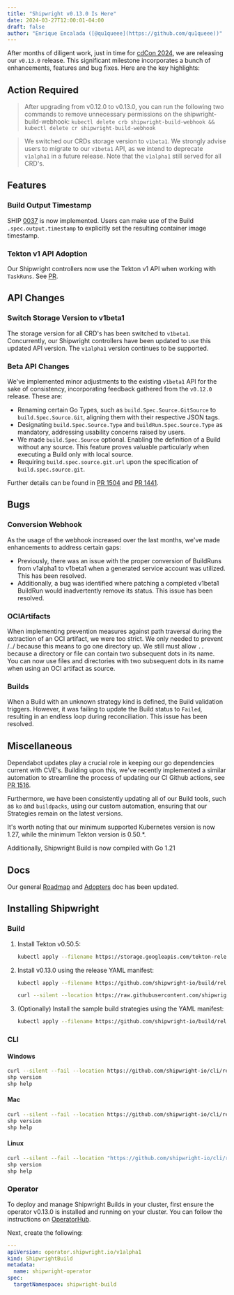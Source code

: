 ```yaml
---
title: "Shipwright v0.13.0 Is Here"
date: 2024-03-27T12:00:01-04:00
draft: false
author: "Enrique Encalada ([@qu1queee](https://github.com/qu1queee))"
---
```


After months of diligent work, just in time for [cdCon 2024](https://cd.foundation/event/cdcon-2024/), we are releasing our `v0.13.0` release. This significant milestone incorporates a bunch of enhancements, features and bug fixes. Here are the key highlights:

## Action Required

> After upgrading from v0.12.0 to v0.13.0, you can run the following two commands to remove unnecessary permissions on the
  shipwright-build-webhook: `kubectl delete crb shipwright-build-webhook && kubectl delete cr shipwright-build-webhook`

> We switched our CRDs storage version to `v1beta1`. We strongly advise users to migrate to our `v1beta1` API, as we intend to
  deprecate `v1alpha1` in a future release. Note that the `v1alpha1` still served for all CRD's.

## Features

### Build Output Timestamp

SHIP [0037](https://github.com/shipwright-io/community/blob/main/ships/0037-build-output-timestamp.md) is now implemented. Users can make use of the Build `.spec.output.timestamp` to explicitly set the resulting container image timestamp.

### Tekton v1 API Adoption

Our Shipwright controllers now use the Tekton v1 API when working with `TaskRuns`. See [PR](https://github.com/shipwright-io/build/pull/1435).

## API Changes

### Switch Storage Version to v1beta1

The storage version for all CRD's has been switched to `v1beta1`. Concurrently, our Shipwright controllers have been updated to use this updated API version. The `v1alpha1` version continues to be supported.

### Beta API Changes

We've implemented minor adjustments to the existing `v1beta1` API for the sake of consistency, incorporating feedback gathered from the `v0.12.0` release. These are:

- Renaming certain Go Types, such as `build.Spec.Source.GitSource` to `build.Spec.Source.Git`, aligning them with their respective JSON tags.
- Designating `build.Spec.Source.Type` and `buildRun.Spec.Source.Type` as mandatory, addressing usability concerns raised by users.
- We made `build.Spec.Source` optional. Enabling the definition of a Build without any source. This feature proves valuable
  particularly when executing a Build only with local source.
- Requiring `build.spec.source.git.url` upon the specification of `build.spec.source.git`.

Further details can be found in [PR 1504](https://github.com/shipwright-io/build/pull/1504) and [PR 1441](https://github.com/shipwright-io/build/pull/1441).

## Bugs

### Conversion Webhook

As the usage of the webhook increased over the last months, we've made enhancements to address certain gaps:

- Previously, there was an issue with the proper conversion of BuildRuns from v1alpha1 to v1beta1 when a generated service account was utilized. This has been resolved.
- Additionally, a bug was identified where patching a completed v1beta1 BuildRun would inadvertently remove its status. This issue has been resolved.

### OCIArtifacts

When implementing prevention measures against path traversal during the extraction of an OCI artifact, we were too strict. We only needed to prevent /../ because this means to go one directory up. We still must allow `..` because a directory or file can contain two subsequent dots in its name. You can now use files and directories with two subsequent dots in its name when using an OCI artifact as source.

### Builds

When a Build with an unknown strategy kind is defined, the Build validation triggers. However, it was failing to update the Build status to `Failed`, resulting in an endless loop during reconciliation. This issue has been resolved.

## Miscellaneous

Dependabot updates play a crucial role in keeping our go dependencies current with CVE's. Building upon this, we've recently implemented a similar automation to streamline the process of updating our CI Github actions, see [PR 1516](https://github.com/shipwright-io/build/pull/1516).

Furthermore, we have been consistently updating all of our Build tools, such as `ko` and `buildpacks`, using our custom automation, ensuring that our Strategies remain on the latest versions.

It's worth noting that our minimum supported Kubernetes version is now 1.27, while the minimum Tekton version is 0.50.*. 

Additionally, Shipwright Build is now compiled with Go 1.21

## Docs

Our general [Roadmap](https://github.com/shipwright-io/build/blob/main/ROADMAP.md) and [Adopters](https://github.com/shipwright-io/build/blob/main/ADOPTERS.md) doc has been updated.


## Installing Shipwright

### Build

1. Install Tekton v0.50.5:

   ```bash
   kubectl apply --filename https://storage.googleapis.com/tekton-releases/pipeline/previous/v0.50.5/release.yaml
   ```

2. Install v0.13.0 using the release YAML manifest:

   ```bash
   kubectl apply --filename https://github.com/shipwright-io/build/releases/download/v0.13.0/release.yaml --server-side

   curl --silent --location https://raw.githubusercontent.com/shipwright-io/build/v0.13.0/hack/setup-webhook-cert.sh | bash
   ```

3. (Optionally) Install the sample build strategies using the YAML manifest:

   ```bash
   kubectl apply --filename https://github.com/shipwright-io/build/releases/download/v0.13.0/sample-strategies.yaml --server-side
   ```

### CLI

#### Windows

```sh
curl --silent --fail --location https://github.com/shipwright-io/cli/releases/download/v0.13.0/cli_0.13.0_windows_x86_64.tar.gz | tar xzf - shp.exe
shp version
shp help
```

#### Mac

```sh
curl --silent --fail --location https://github.com/shipwright-io/cli/releases/download/v0.13.0/cli_0.13.0_macOS_$(uname -m).tar.gz | tar -xzf - -C /usr/local/bin shp
shp version
shp help
```

#### Linux

```sh
curl --silent --fail --location "https://github.com/shipwright-io/cli/releases/download/v0.13.0/cli_0.13.0_linux_$(uname -m | sed 's/aarch64/arm64/').tar.gz" | sudo tar -xzf - -C /usr/bin shp
shp version
shp help
```

### Operator

To deploy and manage Shipwright Builds in your cluster, first ensure the operator v0.13.0 is installed and running on your cluster. You can follow the instructions on [OperatorHub](https://operatorhub.io/operator/shipwright-operator).

Next, create the following:

```yaml
---
apiVersion: operator.shipwright.io/v1alpha1
kind: ShipwrightBuild
metadata:
  name: shipwright-operator
spec:
  targetNamespace: shipwright-build
```
